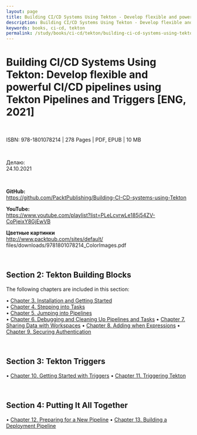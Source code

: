 ```yaml
---
layout: page
title: Building CI/CD Systems Using Tekton - Develop flexible and powerful CI/CD pipelines using Tekton Pipelines and Triggers
description: Building CI/CD Systems Using Tekton - Develop flexible and powerful CI/CD pipelines using Tekton Pipelines and Triggers
keywords: books, ci-cd, tekton
permalink: /study/books/ci-cd/tekton/building-ci-cd-systems-using-tekton/
---
```


# Building CI/CD Systems Using Tekton: Develop flexible and powerful CI/CD pipelines using Tekton Pipelines and Triggers [ENG, 2021]

<br/>

ISBN: 978-1801078214 | 278 Pages | PDF, EPUB | 10 MB

<br/>

Делаю:  
24.10.2021

<br/>

**GitHub:**  
https://github.com/PacktPublishing/Building-CI-CD-systems-using-Tekton

**YouTube:**  
https://www.youtube.com/playlist?list=PLeLcvrwLe185j54ZV-CoPjeixY8GjEwVB

**Цветные картинки**  
http://www.packtpub.com/sites/default/
files/downloads/9781801078214_ColorImages.pdf

<br/>

## Section 2: Tekton Building Blocks

The following chapters are included in this section:

• [Chapter 3. Installation and Getting Started](/study/books/ci-cd/tekton/building-ci-cd-systems-using-tekton/installation-and-getting-started/)  
• [Chapter 4. Stepping into Tasks](/study/books/ci-cd/tekton/building-ci-cd-systems-using-tekton/stepping-into-tasks/)  
• [Chapter 5. Jumping into Pipelines](/study/books/ci-cd/tekton/building-ci-cd-systems-using-tekton/jumping-into-pipelines/)  
• [Chapter 6. Debugging and Cleaning Up Pipelines and Tasks](/study/books/ci-cd/tekton/building-ci-cd-systems-using-tekton/jumping-into-pipelines/)
• [Chapter 7. Sharing Data with Workspaces](/study/books/ci-cd/tekton/building-ci-cd-systems-using-tekton/sharing-data-with-workspaces/)
• [Chapter 8. Adding when Expressions](/study/books/ci-cd/tekton/building-ci-cd-systems-using-tekton/adding-when-expressions/)
• [Chapter 9. Securing Authentication](/study/books/ci-cd/tekton/building-ci-cd-systems-using-tekton/securing-authentication/)

<br/>

## Section 3: Tekton Triggers

• [Chapter 10. Getting Started with Triggers](/study/books/ci-cd/tekton/building-ci-cd-systems-using-tekton/securing-authentication/)
• [Chapter 11. Triggering Tekton](/study/books/ci-cd/tekton/building-ci-cd-systems-using-tekton/triggering-tekton/)

<br/>

## Section 4: Putting It All Together

• [Chapter 12. Preparing for a New Pipeline](/study/books/ci-cd/tekton/building-ci-cd-systems-using-tekton/preparing-for-a-new-pipeline/)
• [Chapter 13. Building a Deployment Pipeline](/study/books/ci-cd/tekton/building-ci-cd-systems-using-tekton/building-a-deployment-pipeline/)

